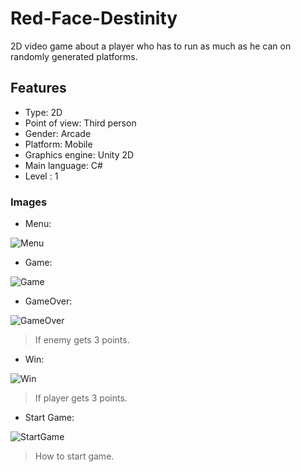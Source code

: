 # Red-Face-Destinity
2D video game about a player who has to run as much as he can on randomly generated platforms.

## Features
- Type: 2D
- Point of view: Third person
- Gender: Arcade
- Platform: Mobile
- Graphics engine: Unity 2D
- Main language: C#
- Level : 1

### Images
- Menu:  

![Menu](https://user-images.githubusercontent.com/42262419/78450076-98661480-7641-11ea-91a6-6103c3f77277.JPG)
 
- Game:

![Game](https://user-images.githubusercontent.com/42262419/78450088-a6b43080-7641-11ea-9798-3778abe39607.JPG)

- GameOver:
  
![GameOver](https://user-images.githubusercontent.com/42262419/78450097-bc295a80-7641-11ea-90de-22a5f9f2ddb6.JPG)
  > If enemy gets 3 points.

- Win:

![Win](https://user-images.githubusercontent.com/42262419/78450106-d4997500-7641-11ea-8c1f-f03f44bb04db.JPG)
  > If player gets 3 points.
  
- Start Game:
 
![StartGame](https://user-images.githubusercontent.com/42262419/78450118-e844db80-7641-11ea-9c59-f48cfc6ca8c6.gif)
  > How to start game.
  
